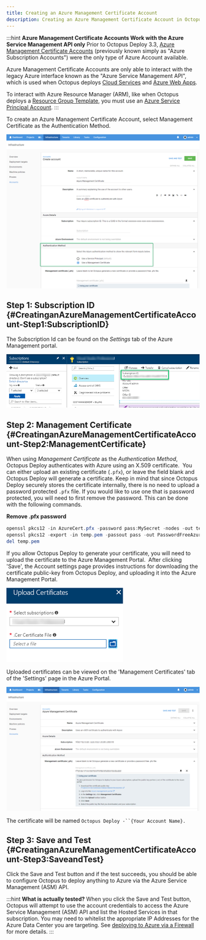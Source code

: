 ```yaml
---
title: Creating an Azure Management Certificate Account
description: Creating an Azure Management Certificate Account in Octopus Deploy.
---
```


:::hint
**Azure Management Certificate Accounts Work with the Azure Service Management API only**
Prior to Octopus Deploy 3.3, [Azure Management Certificate Accounts](/docs/deployment-targets/environments/accounts/azure-account.md) (previously known simply as "Azure Subscription Accounts") were the only type of Azure Account available.

Azure Management Certificate Accounts are only able to interact with the legacy Azure interface known as the "Azure Service Management API", which is used when Octopus deploys [Cloud Services](/docs/deploying-applications/deploying-to-azure/deploying-a-package-to-an-azure-cloud-service/index.md) and [Azure Web Apps](/docs/deploying-applications/deploying-to-azure/deploying-a-package-to-an-azure-web-app/index.md).

To interact with Azure Resource Manager (ARM), like when Octopus deploys a [Resource Group Template](/docs/guides/azure-deployments/resource-groups/index.md), you must use an [Azure Service Principal Account](/docs/guides/azure-deployments/creating-an-azure-account/creating-an-azure-service-principal-account.md).
:::

To create an Azure Management Certificate Account, select Management Certificate as the Authentication Method.

![Add management certificate](add-new-cert-account.png "width=500")

## Step 1: Subscription ID {#CreatinganAzureManagementCertificateAccount-Step1:SubscriptionID}

The Subscription Id can be found on the *Settings* tab of the Azure Management portal.

![Azure subscription Id](../images/azure-subscription-id.png "width=500")

## Step 2: Management Certificate {#CreatinganAzureManagementCertificateAccount-Step2:ManagementCertificate}

When using *Management Certificate* as the *Authentication Method*, Octopus Deploy authenticates with Azure using an X.509 certificate.  You can either upload an existing certificate (`.pfx`), or leave the field blank and Octopus Deploy will generate a certificate. Keep in mind that since Octopus Deploy securely stores the certificate internally, there is no need to upload a password protected `.pfx` file. If you would like to use one that is password protected, you will need to first remove the password. This can be done with the following commands.

**Remove .pfx password**

```powershell
openssl pkcs12 -in AzureCert.pfx -password pass:MySecret -nodes -out temp.pem
openssl pkcs12 -export -in temp.pem -passout pass -out PasswordFreeAzureCert.pfx
del temp.pem
```

If you allow Octopus Deploy to generate your certificate, you will need to upload the certificate to the Azure Management Portal.  After clicking 'Save', the Account settings page provides instructions for downloading the certificate public-key from Octopus Deploy, and uploading it into the Azure Management Portal.

![Upload certificate to Azure](../images/azure-cert-upload.png "width=500")

Uploaded certificates can be viewed on the 'Management Certificates' tab of the 'Settings' page in the Azure Portal.

![Download management certificate](azure-cert-account-download.png "width=500")

The certificate will be named `Octopus Deploy -``{Your Account Name}.`

## Step 3: Save and Test {#CreatinganAzureManagementCertificateAccount-Step3:SaveandTest}

Click the Save and Test button and if the test succeeds, you should be able to configure Octopus to deploy anything to Azure via the Azure Service Management (ASM) API.

:::hint
**What is actually tested?**
When you click the Save and Test button, Octopus will attempt to use the account credentials to access the Azure Service Management (ASM) API and list the Hosted Services in that subscription. You may need to whitelist the appropriate IP Addresses for the Azure Data Center you are targeting. See [deploying to Azure via a Firewall](/docs/deploying-applications/deploying-to-azure/index.md) for more details.
:::
